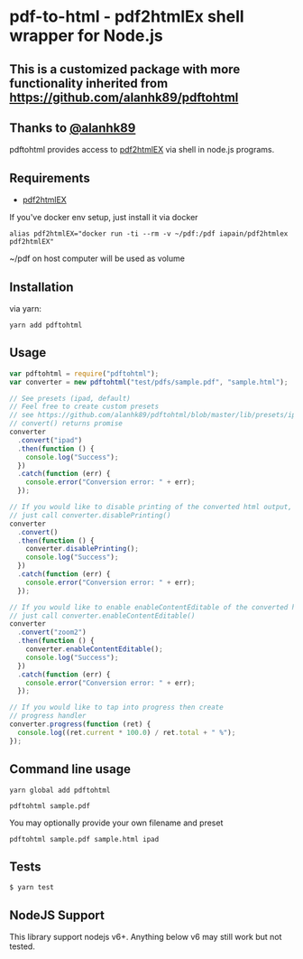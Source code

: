 # pdf-to-html - pdf2htmlEx shell wrapper for Node.js

## This is a customized package with more functionality inherited from https://github.com/alanhk89/pdftohtml

## Thanks to [@alanhk89](https://github.com/alanh)

pdftohtml provides access to [pdf2htmlEX](https://github.com/coolwanglu/pdf2htmlEX) via shell in node.js programs.

## Requirements

- [pdf2htmlEX](https://github.com/coolwanglu/pdf2htmlEX)

If you've docker env setup, just install it via docker

```
alias pdf2htmlEX="docker run -ti --rm -v ~/pdf:/pdf iapain/pdf2htmlex pdf2htmlEX"
```

~/pdf on host computer will be used as volume

## Installation

via yarn:

```
yarn add pdftohtml
```

## Usage

```javascript
var pdftohtml = require("pdftohtml");
var converter = new pdftohtml("test/pdfs/sample.pdf", "sample.html");

// See presets (ipad, default)
// Feel free to create custom presets
// see https://github.com/alanhk89/pdftohtml/blob/master/lib/presets/ipad.js
// convert() returns promise
converter
  .convert("ipad")
  .then(function () {
    console.log("Success");
  })
  .catch(function (err) {
    console.error("Conversion error: " + err);
  });

// If you would like to disable printing of the converted html output,
// just call converter.disablePrinting()
converter
  .convert()
  .then(function () {
    converter.disablePrinting();
    console.log("Success");
  })
  .catch(function (err) {
    console.error("Conversion error: " + err);
  });

// If you would like to enable enableContentEditable of the converted html output,
// just call converter.enableContentEditable()
converter
  .convert("zoom2")
  .then(function () {
    converter.enableContentEditable();
    console.log("Success");
  })
  .catch(function (err) {
    console.error("Conversion error: " + err);
  });

// If you would like to tap into progress then create
// progress handler
converter.progress(function (ret) {
  console.log((ret.current * 100.0) / ret.total + " %");
});
```

## Command line usage

```
yarn global add pdftohtml
```

```
pdftohtml sample.pdf
```

You may optionally provide your own filename and preset

```
pdftohtml sample.pdf sample.html ipad
```

## Tests

```
$ yarn test
```

## NodeJS Support

This library support nodejs v6+. Anything below v6 may still work but not tested.
